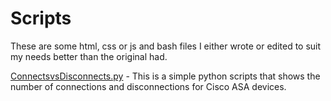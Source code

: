 # Scripts

These are some html, css or js and bash files I either wrote or edited to suit my needs better than the original had.

[ConnectsvsDisconnects.py](../scripts/ConnectsvsDisconnects.py) - This is a simple python scripts that shows the number of connections and disconnections for Cisco ASA devices.

